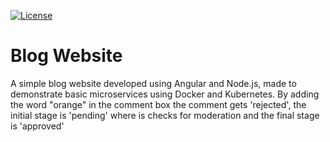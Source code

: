 [![License](https://img.shields.io/badge/License-Apache%202.0-blue.svg)](https://opensource.org/licenses/Apache-2.0)
# Blog Website
A simple blog website developed using Angular and Node.js, made to demonstrate basic microservices using Docker and Kubernetes.
By adding the word "orange" in the comment box the comment gets 'rejected', the initial stage is 'pending' where is checks for moderation and the final stage is 'approved'
